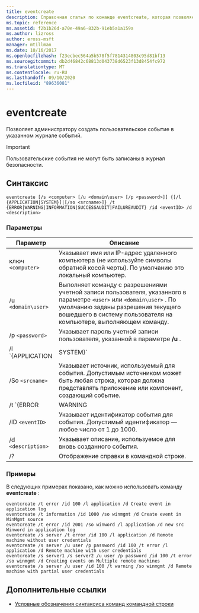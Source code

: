 ```yaml
---
title: eventcreate
description: Справочная статья по команде eventcreate, которая позволяет администратору создать пользовательское событие в указанном журнале событий.
ms.topic: reference
ms.assetid: f2b1b26d-a70e-49a6-832b-91eb5a1a159a
ms.author: lizross
author: eross-msft
manager: mtillman
ms.date: 10/16/2017
ms.openlocfilehash: f23ecbec564a5b578f5f7814314803c95d81bf13
ms.sourcegitcommit: db2d46842c68813d043738d6523f13d8454fc972
ms.translationtype: MT
ms.contentlocale: ru-RU
ms.lasthandoff: 09/10/2020
ms.locfileid: "89636081"
---
```

# <a name="eventcreate"></a>eventcreate

Позволяет администратору создать пользовательское событие в указанном журнале событий.

> [!IMPORTANT]
> Пользовательские события не могут быть записаны в журнал безопасности.

## <a name="syntax"></a>Синтаксис

```
eventcreate [/s <computer> [/u <domain\user> [/p <password>]] {[/l {APPLICATION|SYSTEM}]|[/so <srcname>]} /t {ERROR|WARNING|INFORMATION|SUCCESSAUDIT|FAILUREAUDIT} /id <eventID> /d <description>
```

### <a name="parameters"></a>Параметры

| Параметр | Описание |
| --------- |------------ |
| ключ `<computer>` | Указывает имя или IP-адрес удаленного компьютера (не используйте символы обратной косой черты). По умолчанию это локальный компьютер. |
| /u `<domain\user>` | Выполняет команду с разрешениями учетной записи пользователя, указанного в параметре `<user>` или `<domain\user>` . По умолчанию заданы разрешения текущего вошедшего в систему пользователя на компьютере, выполняющем команду. |
| /p `<password>` | Указывает пароль учетной записи пользователя, указанной в параметре **/u** . |
| /l `{APPLICATION | SYSTEM}` | Указывает имя журнала событий, в котором будет создано событие. Допустимые имена журналов — **Application** или **System**. |
| /So `<srcname>` | Указывает источник, используемый для события. Допустимым источником может быть любая строка, которая должна представлять приложение или компонент, создающий событие. |
| /t `{ERROR | WARNING | INFORMATION | SUCCESSAUDIT | FAILUREAUDIT}` | Указывает тип создаваемого события. Допустимые типы: **Error**, **warning**, **Information**, **SUCCESSAUDIT**и **FAILUREAUDIT**. |
| /ID `<eventID>` | Указывает идентификатор события для события. Допустимый идентификатор — любое число от 1 до 1000. |
| /d `<description>` | Указывает описание, используемое для вновь созданного события. |
| /? | Отображение справки в командной строке. |

### <a name="examples"></a>Примеры

В следующих примерах показано, как можно использовать команду **eventcreate** :

```
eventcreate /t error /id 100 /l application /d Create event in application log
eventcreate /t information /id 1000 /so winmgmt /d Create event in WinMgmt source
eventcreate /t error /id 2001 /so winword /l application /d new src Winword in application log
eventcreate /s server /t error /id 100 /l application /d Remote machine without user credentials
eventcreate /s server /u user /p password /id 100 /t error /l application /d Remote machine with user credentials
eventcreate /s server1 /s server2 /u user /p password /id 100 /t error /so winmgmt /d Creating events on Multiple remote machines
eventcreate /s server /u user /id 100 /t warning /so winmgmt /d Remote machine with partial user credentials
```

## <a name="additional-references"></a>Дополнительные ссылки

- [Условные обозначения синтаксиса команд командной строки](command-line-syntax-key.md)
